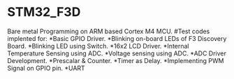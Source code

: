 # STM32_F3D
Bare metal Programming on ARM based Cortex M4 MCU.
#Test codes implented for:
*Basic GPIO Driver.
*Blinking on-board LEDs of F3 Discovery Board.
*Blinking LED using Switch.
*16x2 LCD Driver.
*Internal Temperature Sensing using ADC.
*Voltage sensing using ADC.
*ADC Driver Development.
*Prescalar & Counter.
*Timer as Delay.
*Implementing PWM Signal on GPIO pin.
*UART
